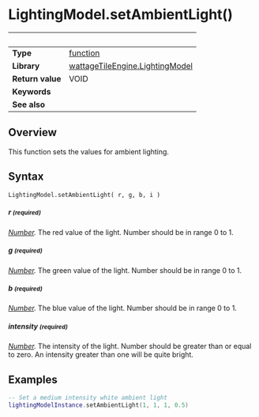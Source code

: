 # LightingModel.setAmbientLight()

|                      | &nbsp;
| -------------------- | ---------------------------------------------------------------
| __Type__             | [function](http://docs.coronalabs.com/api/type/Function.html)
| __Library__          | [wattageTileEngine.LightingModel](type_lightingModel.markdown)
| __Return value__     | VOID
| __Keywords__         |
| __See also__         |


## Overview

This function sets the values for ambient lighting.


## Syntax

	LightingModel.setAmbientLight( r, g, b, i )

##### r <small>(required)</small>
_[Number](https://docs.coronalabs.com/api/type/Number.html)._
The red value of the light.  Number should be in range 0 to 1.

##### g <small>(required)</small>
_[Number](https://docs.coronalabs.com/api/type/Number.html)._
The green value of the light.  Number should be in range 0 to 1.

##### b <small>(required)</small>
_[Number](https://docs.coronalabs.com/api/type/Number.html)._
The blue value of the light.  Number should be in range 0 to 1.

##### intensity <small>(required)</small>
_[Number](https://docs.coronalabs.com/api/type/Number.html)._
The intensity of the light. Number should be greater than or equal to
zero.  An intensity greater than one will be quite bright.


## Examples

``````lua
-- Set a medium intensity white ambient light
lightingModelInstance.setAmbientLight(1, 1, 1, 0.5)
``````
